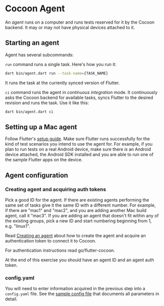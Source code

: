 # Cocoon Agent

An _agent_ runs on a computer and runs tests reserved for it by the Cocoon
backend. It may or may not have physical devices attached to it.

## Starting an agent

Agent has several subcommands:

`run` command runs a single task. Here's how you run it:

```sh
dart bin/agent.dart run --task-name={TASK_NAME}
```

It runs the task at the currently synced version of Flutter.

`ci` command runs the agent in _continuous integration_ mode. It continuously
asks the Cocoon backend for available tasks, syncs Flutter to the desired
revision and runs the task. Use it like this:

```sh
dart bin/agent.dart ci
```

## Setting up a Mac agent

Follow Flutter's [setup guide](https://flutter.io/setup/). Make sure Flutter
runs successfully for the kind of test scenarios you intend to use the agent
for. For example, if you plan to run tests on a real Android device, make sure
there _is_ an Android device attached, the Android SDK installed and you are
able to run one of the sample Flutter apps on the device.

## Agent configuration

### Creating agent and acquiring auth tokens

Pick a good ID for the agent. If there are existing agents performing the
same set of tasks give it the same ID with a different number. For example, if
there are "mac1" and "mac2", and you are adding another Mac build agent, call it
"mac3". If you are adding an agent that doesn't fit within any of the existing
groups, pick a new ID and start numbering beginning from 1, e.g. "linux1".

Read [Creating an agent](https://github.com/flutter/cocoon#creating-an-agent)
about how to create the agent and acquire an authentication token to connect it
to Cocoon.

For authentication instructions read go/flutter-cocoon.

At the end of this exercise you should have an agent ID and an agent auth token.

### config.yaml

You will need to enter information acquired in the previous step into a
`config.yaml` file. See the
[sample config file](https://github.com/flutter/cocoon/blob/master/agent/config.sample.yaml)
that documents all parameters in detail.
